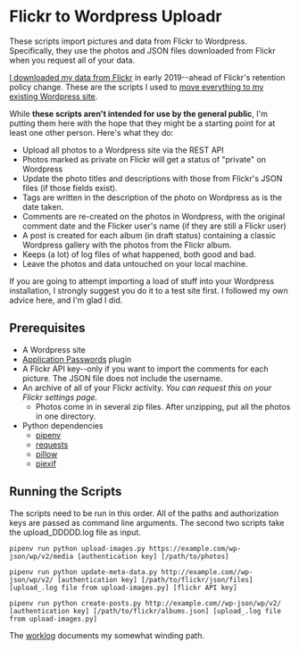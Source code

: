 # Flickr to Wordpress Uploadr

These scripts import pictures and data from Flickr to Wordpress. Specifically, they use the photos and JSON files downloaded from Flickr when you request all of your data.

[I downloaded my data from Flickr](https://jpreardon.com/2019/01/13/flickr-download/) in early 2019--ahead of Flickr's retention policy change. These are the scripts I used to [move everything to my existing Wordpress site](https://jpreardon.com/2019/02/18/flickr-download-part-2/).

While **these scripts aren't intended for use by the general public**, I'm putting them here with the hope that they might be a starting point for at least one other person. Here's what they do:

- Upload all photos to a Wordpress site via the REST API
- Photos marked as private on Flickr will get a status of "private" on Wordpress
- Update the photo titles and descriptions with those from Flickr's JSON files (if those fields exist).
- Tags are written in the description of the photo on Wordpress as is the date taken.
- Comments are re-created on the photos in Wordpress, with the original comment date and the Flicker user's name (if they are still a Flickr user)
- A post is created for each album (in draft status) containing a classic Wordpress gallery with the photos from the Flickr album.
- Keeps (a lot) of log files of what happened, both good and bad.
- Leave the photos and data untouched on your local machine.

If you are going to attempt importing a load of stuff into your Wordpress installation, I strongly suggest you do it to a test site first. I followed my own advice here, and I'm glad I did.

## Prerequisites 

- A Wordpress site
- [Application Passwords](https://wordpress.org/plugins/application-passwords/) plugin
- A Flickr API key--only if you want to import the comments for each picture. The JSON file does not include the username.
- An archive of all of your Flickr activity. *You can request this on your Flickr settings page.*
  - Photos come in in several zip files. After unzipping, put all the photos in one directory.
- Python dependencies 
  - [pipenv](https://pipenv.readthedocs.io/en/latest/)
  - [requests](http://docs.python-requests.org/en/master/)
  - [pillow](https://python-pillow.org/)
  - [piexif](https://pypi.org/project/piexif/)

## Running the Scripts

The scripts need to be run in this order. All of the paths and authorization keys are passed as command line arguments. The second two scripts take the upload_DDDDD.log file as input.

```
pipenv run python upload-images.py https://example.com/wp-json/wp/v2/media [authentication key] [/path/to/photos]
```

```
pipenv run python update-meta-data.py http://example.com//wp-json/wp/v2/ [authentication key] [/path/to/flickr/json/files] [upload_.log file from upload-images.py] [flickr API key]
```
```
pipenv run python create-posts.py http://example.com//wp-json/wp/v2/ [authentication key] [/path/to/flickr/albums.json] [upload_.log file from upload-images.py] 
```

The [worklog](worklog.md) documents my somewhat winding path.
